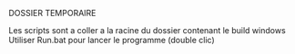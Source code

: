 DOSSIER TEMPORAIRE

Les scripts sont a coller a la racine du dossier contenant le build windows
Utiliser Run.bat pour lancer le programme (double clic)